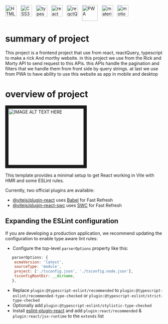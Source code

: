 

  <img src="https://cdn.jsdelivr.net/gh/devicons/devicon/icons/html5/html5-original.svg" width="36"  alt="HTML5" style="padding-right:10px;" align="left"  />
  <img src="https://cdn.jsdelivr.net/gh/devicons/devicon/icons/css3/css3-original.svg" width="36"  alt="CSS3" style="padding-right:10px;" align="left" />
  <img src="https://upload.wikimedia.org/wikipedia/commons/thumb/4/4c/Typescript_logo_2020.svg/1200px-Typescript_logo_2020.svg.png" width="36" alt="typescript" style="padding-right:10px;" align="left" />
  <img src="https://cdn.jsdelivr.net/gh/devicons/devicon/icons/react/react-original.svg" width="36"  alt="react" style="padding-right:10px;" align="left"/>
 <img src="https://seeklogo.com/images/R/react-query-logo-1340EA4CE9-seeklogo.com.png" width="36" alt="reqctQuery" style="padding-right:10px;" align="left" />
 <img src="https://logowik.com/content/uploads/images/pwa-progressive-web-apps2549.logowik.com.webp" width="50" alt="PWA" style="padding-right:10px;" align="left" />
 <img src="https://mui.com/static/logo.png" width="36"  alt="materialui" style="padding-right:10px;" align="left" />
  <img src="https://user-images.githubusercontent.com/38039349/60953119-d3c6f300-a2fc-11e9-9596-4978e5d52180.png"  alt="motion" width="36" alt="Terminal"  style="padding-right:10px;" align="left" />
 <br />
 <br />
 <br />


# summary of project
This project is a frontend project that use from react, reactQuery, typescript to make a rick And morthy website. 
in this project we use from the Rick and Morty API to send request to this APIs. this APIs handle the pagination and  filters that we handle them from front side by
query strings.
at last we use from PWA to have ability to use this website as app in mobile and desktop

# overview of project

<a href="https://www.youtube.com/watch?v=x9xTauR17ms
" target="_blank"><img src="https://static.vecteezy.com/system/resources/previews/003/399/771/original/youtube-icon-editorial-free-vector.jpg" 
alt="IMAGE ALT TEXT HERE" width="240" height="180" border="10" /></a>

This template provides a minimal setup to get React working in Vite with HMR and some ESLint rules.

Currently, two official plugins are available:

- [@vitejs/plugin-react](https://github.com/vitejs/vite-plugin-react/blob/main/packages/plugin-react/README.md) uses [Babel](https://babeljs.io/) for Fast Refresh
- [@vitejs/plugin-react-swc](https://github.com/vitejs/vite-plugin-react-swc) uses [SWC](https://swc.rs/) for Fast Refresh

## Expanding the ESLint configuration

If you are developing a production application, we recommend updating the configuration to enable type aware lint rules:

- Configure the top-level `parserOptions` property like this:

```js
   parserOptions: {
    ecmaVersion: 'latest',
    sourceType: 'module',
    project: ['./tsconfig.json', './tsconfig.node.json'],
    tsconfigRootDir: __dirname,
   },
```

- Replace `plugin:@typescript-eslint/recommended` to `plugin:@typescript-eslint/recommended-type-checked` or `plugin:@typescript-eslint/strict-type-checked`
- Optionally add `plugin:@typescript-eslint/stylistic-type-checked`
- Install [eslint-plugin-react](https://github.com/jsx-eslint/eslint-plugin-react) and add `plugin:react/recommended` & `plugin:react/jsx-runtime` to the `extends` list
